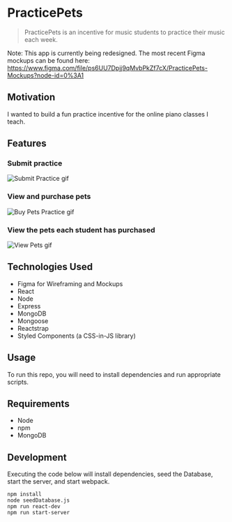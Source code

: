 # PracticePets

> PracticePets is an incentive for music students to practice their music each week.

Note: This app is currently being redesigned.  The most recent Figma mockups can be found here:
https://www.figma.com/file/ps6UU7Dpjj9qMvbPkZf7cX/PracticePets-Mockups?node-id=0%3A1

## Motivation

I wanted to build a fun practice incentive for the online piano classes I teach.

## Features

### Submit practice

![Submit Practice gif](https://github.com/cameron-carruthers/practice-tracker/blob/master/submit-practice-form.gif
)

### View and purchase pets

![Buy Pets Practice gif](https://github.com/cameron-carruthers/practice-tracker/blob/master/buy-pets.gif
)

### View the pets each student has purchased

![View Pets gif](https://github.com/cameron-carruthers/practice-tracker/blob/master/view-pets.gif
)

## Technologies Used

- Figma for Wireframing and Mockups
- React
- Node
- Express
- MongoDB
- Mongoose
- Reactstrap
- Styled Components (a CSS-in-JS library)

## Usage

To run this repo, you will need to install dependencies and run appropriate scripts.

## Requirements

- Node
- npm
- MongoDB

## Development

Executing the code below will install dependencies, seed the Database, start the server, and start webpack.

```
npm install
node seedDatabase.js
npm run react-dev
npm run start-server
```
